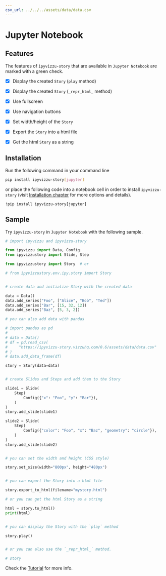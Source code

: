```yaml
---
csv_url: ../../../assets/data/data.csv
---
```


# Jupyter Notebook

## Features

The features of `ipyvizzu-story` that are available in `Jupyter Notebook` are
marked with a green check.

- [x] Display the created `Story` (`play` method)

- [x] Display the created `Story` (`_repr_html_` method)

- [x] Use fullscreen

- [x] Use navigation buttons

- [x] Set width/height of the `Story`

- [x] Export the `Story` into a html file

- [x] Get the html `Story` as a string

## Installation

Run the following command in your command line

```sh
pip install ipyvizzu-story[jupyter]
```

or place the following code into a notebook cell in order to install
`ipyvizzu-story` (visit [Installation chapter](../../installation.md) for more
options and details).

```
!pip install ipyvizzu-story[jupyter]
```

## Sample

Try `ipyvizzu-story` in `Jupyter Notebook` with the following sample.

```python
# import ipyvizzu and ipyvizzu-story

from ipyvizzu import Data, Config
from ipyvizzustory import Slide, Step

from ipyvizzustory import Story  # or

# from ipyvizzustory.env.ipy.story import Story


# create data and initialize Story with the created data

data = Data()
data.add_series("Foo", ["Alice", "Bob", "Ted"])
data.add_series("Bar", [15, 32, 12])
data.add_series("Baz", [5, 3, 2])

# you can also add data with pandas

# import pandas as pd
#
# data = Data()
# df = pd.read_csv(
#     "https://ipyvizzu-story.vizzuhq.com/0.6/assets/data/data.csv"
# )
# data.add_data_frame(df)

story = Story(data=data)


# create Slides and Steps and add them to the Story

slide1 = Slide(
    Step(
        Config({"x": "Foo", "y": "Bar"}),
    )
)
story.add_slide(slide1)

slide2 = Slide(
    Step(
        Config({"color": "Foo", "x": "Baz", "geometry": "circle"}),
    )
)
story.add_slide(slide2)


# you can set the width and height (CSS style)

story.set_size(width="800px", height="480px")


# you can export the Story into a html file

story.export_to_html(filename="mystory.html")

# or you can get the html Story as a string

html = story.to_html()
print(html)


# you can display the Story with the `play` method

story.play()


# or you can also use the `_repr_html_` method.

# story
```

Check the [Tutorial](../../tutorial/index.md) for more info.
